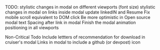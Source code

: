 TODO: stylistic changes in modal on different viewports (font size)
      stylistic changes in modal on links inside modal
      update linkedIN and Resume
      Fix mobile scroll equivalent to DOM click 
      Be more optimistic in Open source modal text
      Spacing after link in modal
      Finish the modal animation positioning in all viewports

Non-Critical Todo
     Include lettters of recommendation for download in cruiser's modal
     Links in modal to include a github (or devpost) icon
